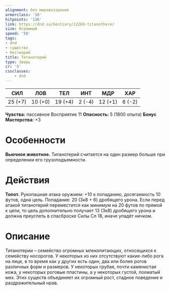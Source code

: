 ```yaml
---
alignment: без мировоззрения
armorclass: '16'
hitpoints: '136'
link: https://dnd.su/bestiary/12269-titanothere/
size: Огромный
speed: '50'
tags:
- dnd
- существо
- бестиарий
title: Титанотерий
type: Зверь
cr: '5'
cssclasses:
    - dnd
---
```



| СИЛ | ЛОВ | ТЕЛ | ИНТ | МДР | ХАР |
|---|---|---|---|---|---|
| 25 (+7) | 10 (+0) | 19 (+4) | 2 (-4) | 12 (+1) | 6 (-2) |
**Чувства:** пассивное Восприятие 11
**Опасность:** 5 (1800 опыта)
**Бонус Мастерства:** +3


# Особенности
**Вьючное животное.** Титанотерий считается на один размер больше при определении его грузоподъемности.


# Действия
**Топот.** Рукопашная атака оружием: +10 к попаданию, досягаемость 10 футов, одна цель. Попадание: 20 (3к8 + 6) дробящего урона. Если перед атакой титанотерий переместится как минимум на 20 футов по прямой к цели, то цель дополнительно получает 13 (3к8) дробящего урона и должна преуспеть в спасброске Силы Сл 18, иначе упадёт ничком.


# Описание
Титанотерии – семейство огромных млекопитающих, относящихся к семейству носорогов. У некоторых из них отсутствуют какие-либо рога на лице, в то время как у других есть один, два или более рогов различных форм и размеров. У некоторых грубая, почти каменистая кожа, у некоторых роговые пластины, а у некоторых густой, лохматый мех. Этих существ объединяет их огромный рост, стадное поведение и раздражительный нрав.